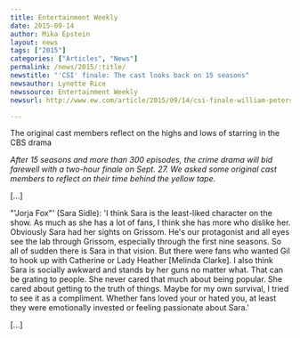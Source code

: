 ```yaml
---
title: Entertainment Weekly
date: 2015-09-14
author: Mika Epstein
layout: news
tags: ["2015"]
categories: ["Articles", "News"]
permalink: /news/2015/:title/
newstitle: "'CSI' finale: The cast looks back on 15 seasons"
newsauthor: Lynette Rice  
newssource: Entertainment Weekly  
newsurl: http://www.ew.com/article/2015/09/14/csi-finale-william-petersen-original-cast-looks-back  

---
```


The original cast members reflect on the highs and lows of starring in the CBS drama

*After 15 seasons and more than 300 episodes, the crime drama will bid farewell with a two-hour finale on Sept. 27. We asked some original cast members to reflect on their time behind the yellow tape.*

[...]

"'Jorja Fox"' (Sara Sidle): 'I think Sara is the least-liked character on the show. As much as she has a lot of fans, I think she has more who dislike her. Obviously Sara had her sights on Grissom. He's our protagonist and all eyes see the lab through Grissom, especially through the first nine seasons. So all of sudden there is Sara in that vision. But there were fans who wanted Gil to hook up with Catherine or Lady Heather [Melinda Clarke]. I also think Sara is socially awkward and stands by her guns no matter what. That can be grating to people. She never cared that much about being popular. She cared about getting to the truth of things. Maybe for my own survival, I tried to see it as a compliment. Whether fans loved your or hated you, at least they were emotionally invested or feeling passionate about Sara.'

[...]  
